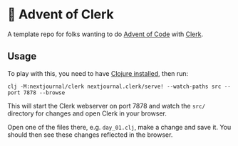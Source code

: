# 🎄 Advent of Clerk

A template repo for folks wanting to do [Advent of
 Code](https://adventofcode.com) with [Clerk](https://clerk.vision).


## Usage

To play with this, you need to have [Clojure
installed](https://clojure.org/guides/install_clojure), then run:

``` shell
clj -M:nextjournal/clerk nextjournal.clerk/serve! --watch-paths src --port 7878 --browse
```

This will start the Clerk webserver on port 7878 and watch the `src/`
directory for changes and open Clerk in your browser.

Open one of the files there, e.g. `day_01.clj`, make a change and save
it. You should then see these changes reflected in the browser.
